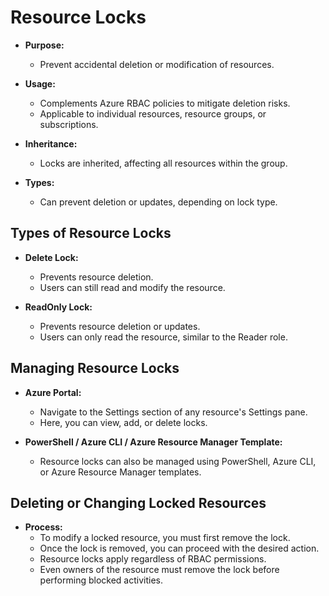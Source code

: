 # Resource Locks

- **Purpose:**
  - Prevent accidental deletion or modification of resources.

- **Usage:**
  - Complements Azure RBAC policies to mitigate deletion risks.
  - Applicable to individual resources, resource groups, or subscriptions.

- **Inheritance:**
  - Locks are inherited, affecting all resources within the group.

- **Types:**
  - Can prevent deletion or updates, depending on lock type.

## Types of Resource Locks

- **Delete Lock:**
  - Prevents resource deletion.
  - Users can still read and modify the resource.

- **ReadOnly Lock:**
  - Prevents resource deletion or updates.
  - Users can only read the resource, similar to the Reader role.

## Managing Resource Locks

- **Azure Portal:**
  - Navigate to the Settings section of any resource's Settings pane.
  - Here, you can view, add, or delete locks.

- **PowerShell / Azure CLI / Azure Resource Manager Template:**
  - Resource locks can also be managed using PowerShell, Azure CLI, or Azure Resource Manager templates.

## Deleting or Changing Locked Resources

- **Process:**
  - To modify a locked resource, you must first remove the lock.
  - Once the lock is removed, you can proceed with the desired action.
  - Resource locks apply regardless of RBAC permissions.
  - Even owners of the resource must remove the lock before performing blocked activities.
